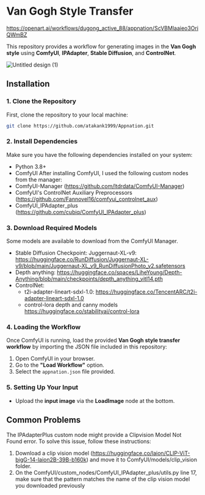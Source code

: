 # **Van Gogh Style Transfer**

https://openart.ai/workflows/dugong_active_88/appnation/ScVBMlaaieo3OriQWmBZ

This repository provides a workflow for generating images in the **Van Gogh style** using **ComfyUI**, **IPAdapter**, **Stable Diffusion**, and **ControlNet**. 

![Untitled design (1)](https://github.com/user-attachments/assets/a0c65694-5b59-4396-b0b6-dc9faa6c70e9)


## **Installation**

### **1. Clone the Repository**
First, clone the repository to your local machine:

```bash
git clone https://github.com/atakank1999/Appnation.git
```

### **2. Install Dependencies**
Make sure you have the following dependencies installed on your system:
- Python 3.8+
- ComfyUI
After installing ComfyUI, I used the following custom nodes from the manager:
- ComfyUI-Manager (https://github.com/ltdrdata/ComfyUI-Manager)
- ComfyUI's ControlNet Auxiliary Preprocessors (https://github.com/Fannovel16/comfyui_controlnet_aux)
- ComfyUI_IPAdapter_plus (https://github.com/cubiq/ComfyUI_IPAdapter_plus)
### **3. Download Required Models**

Some models are available to download from the ComfyUI Manager.
- Stable Diffusion Checkpoint: Juggernaut-XL-v9: https://huggingface.co/RunDiffusion/Juggernaut-XL-v9/blob/main/Juggernaut-XL_v9_RunDiffusionPhoto_v2.safetensors
- Depth anything: https://huggingface.co/spaces/LiheYoung/Depth-Anything/blob/main/checkpoints/depth_anything_vitl14.pth
- ControlNet:
  - t2i-adapter-lineart-sdxl-1.0:  https://huggingface.co/TencentARC/t2i-adapter-lineart-sdxl-1.0
  - control-lora depth and canny models https://huggingface.co/stabilityai/control-lora
  
### **4. Loading the Workflow**
Once ComfyUI is running, load the provided **Van Gogh style transfer workflow** by importing the JSON file included in this repository:
1. Open ComfyUI in your browser.
2. Go to the **"Load Workflow"** option.
3. Select the `appnation.json` file provided.

### **5. Setting Up Your Input**
- Upload the **input image**  via the **LoadImage** node at the bottom.

## **Common Problems**
The IPAdapterPlus custom node might provide a Clipvision Model Not Found error. To solve this issue, follow these instructions:
1. Download a clip vision model (https://huggingface.co/laion/CLIP-ViT-bigG-14-laion2B-39B-b160k) and move it to ComfyUI/models/clip_vision folder.
2. On the ComfyUI/custom_nodes/ComfyUI_IPAdapter_plus/utils.py line 17, make sure that the pattern matches the name of the clip vision model you downloaded previously
